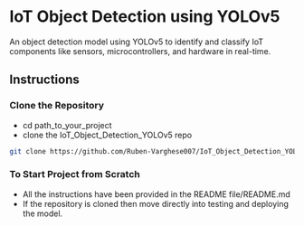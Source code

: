 # IoT Object Detection using YOLOv5
An object detection model using YOLOv5 to identify and classify IoT components like sensors, microcontrollers, and hardware in real-time.

## Instructions

### Clone the Repository ###
- cd path_to_your_project
- clone the IoT_Object_Detection_YOLOv5 repo
```sh
git clone https://github.com/Ruben-Varghese007/IoT_Object_Detection_YOLOv5.git
```

### To Start Project from Scratch
- All the instructions have been provided in the README file/README.md
- If the repository is cloned then move directly into testing and deploying the model.

